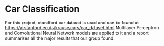 # Car Classification
For this project, standford car dataset is used and can be found at https://ai.stanford.edu/~jkrause/cars/car_dataset.html
Multilayer Perceptron and Convolutional Neural Network models are applied to it and a report summarizes all the major results that our group found.
